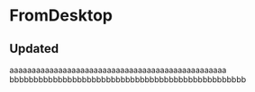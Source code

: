 # FromDesktop
## Updated
aaaaaaaaaaaaaaaaaaaaaaaaaaaaaaaaaaaaaaaaaaaaaaaaa
bbbbbbbbbbbbbbbbbbbbbbbbbbbbbbbbbbbbbbbbbbbbbbbbb